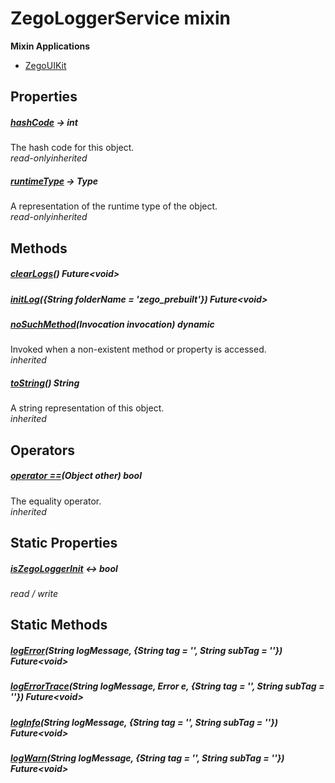 


# ZegoLoggerService mixin















**Mixin Applications**

- [ZegoUIKit](../zego_uikit_prebuilt_live_audio_room/ZegoUIKit-class.md)



## Properties

##### [hashCode](../zego_uikit_prebuilt_live_audio_room/ZegoLoggerService/hashCode.md) &#8594; int



The hash code for this object.  
_<span class="feature">read-only</span><span class="feature">inherited</span>_



##### [runtimeType](../zego_uikit_prebuilt_live_audio_room/ZegoLoggerService/runtimeType.md) &#8594; Type



A representation of the runtime type of the object.  
_<span class="feature">read-only</span><span class="feature">inherited</span>_





## Methods

##### [clearLogs](../zego_uikit_prebuilt_live_audio_room/ZegoLoggerService/clearLogs.md)() Future&lt;void>



  




##### [initLog](../zego_uikit_prebuilt_live_audio_room/ZegoLoggerService/initLog.md)({String folderName = 'zego_prebuilt'}) Future&lt;void>



  




##### [noSuchMethod](../zego_uikit_prebuilt_live_audio_room/ZegoLoggerService/noSuchMethod.md)(Invocation invocation) dynamic



Invoked when a non-existent method or property is accessed.  
_<span class="feature">inherited</span>_



##### [toString](../zego_uikit_prebuilt_live_audio_room/ZegoLoggerService/toString.md)() String



A string representation of this object.  
_<span class="feature">inherited</span>_





## Operators

##### [operator ==](../zego_uikit_prebuilt_live_audio_room/ZegoLoggerService/operator_equals.md)(Object other) bool



The equality operator.  
_<span class="feature">inherited</span>_





## Static Properties

##### [isZegoLoggerInit](../zego_uikit_prebuilt_live_audio_room/ZegoLoggerService/isZegoLoggerInit.md) &#8596; bool



  
_<span class="feature">read / write</span>_





## Static Methods

##### [logError](../zego_uikit_prebuilt_live_audio_room/ZegoLoggerService/logError.md)(String logMessage, {String tag = '', String subTag = ''}) Future&lt;void>



  




##### [logErrorTrace](../zego_uikit_prebuilt_live_audio_room/ZegoLoggerService/logErrorTrace.md)(String logMessage, Error e, {String tag = '', String subTag = ''}) Future&lt;void>



  




##### [logInfo](../zego_uikit_prebuilt_live_audio_room/ZegoLoggerService/logInfo.md)(String logMessage, {String tag = '', String subTag = ''}) Future&lt;void>



  




##### [logWarn](../zego_uikit_prebuilt_live_audio_room/ZegoLoggerService/logWarn.md)(String logMessage, {String tag = '', String subTag = ''}) Future&lt;void>



  












